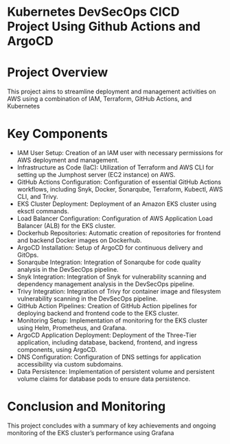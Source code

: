 # Kubernetes DevSecOps CICD Project Using Github Actions and ArgoCD
# Project Overview
This project aims to streamline deployment and management activities on AWS using a combination of IAM, Terraform, GitHub Actions, and Kubernetes
# Key Components
- IAM User Setup: Creation of an IAM user with necessary permissions for AWS deployment and management.
- Infrastructure as Code (IaC): Utilization of Terraform and AWS CLI for setting up the Jumphost server (EC2 instance) on AWS.
- GitHub Actions Configuration: Configuration of essential GitHub Actions workflows, including Snyk, Docker, Sonarqube, Terraform, Kubectl, AWS CLI, and Trivy.
- EKS Cluster Deployment: Deployment of an Amazon EKS cluster using eksctl commands.
- Load Balancer Configuration: Configuration of AWS Application Load Balancer (ALB) for the EKS cluster.
- Dockerhub Repositories: Automatic creation of repositories for frontend and backend Docker images on Dockerhub.
- ArgoCD Installation: Setup of ArgoCD for continuous delivery and GitOps.
- Sonarqube Integration: Integration of Sonarqube for code quality analysis in the DevSecOps pipeline.
- Snyk Integration: Integration of Snyk for vulnerability scanning and dependency management analysis in the DevSecOps pipeline.
- Trivy Integration: Integration of Trivy for container image and filesystem vulnerability scanning in the DevSecOps pipeline.
- GitHub Action Pipelines: Creation of GitHub Action pipelines for deploying backend and frontend code to the EKS cluster.
- Monitoring Setup: Implementation of monitoring for the EKS cluster using Helm, Prometheus, and Grafana.
- ArgoCD Application Deployment: Deployment of the Three-Tier application, including database, backend, frontend, and ingress components, using ArgoCD.
- DNS Configuration: Configuration of DNS settings for application accessibility via custom subdomains.
- Data Persistence: Implementation of persistent volume and persistent volume claims for database pods to ensure data persistence.
  
# Conclusion and Monitoring
This project concludes with a summary of key achievements and ongoing monitoring of the EKS cluster’s performance using Grafana


